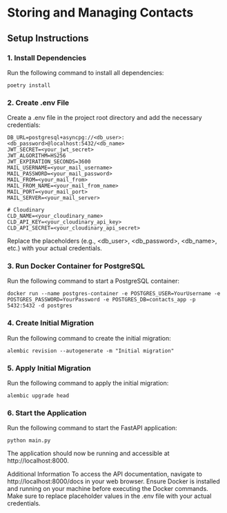 # Storing and Managing Contacts

## Setup Instructions

### 1. Install Dependencies

Run the following command to install all dependencies:

```shell
poetry install
```

### 2. Create .env File

Create a .env file in the project root directory and add the necessary credentials:

```
DB_URL=postgresql+asyncpg://<db_user>:<db_password>@localhost:5432/<db_name>
JWT_SECRET=<your_jwt_secret>
JWT_ALGORITHM=HS256
JWT_EXPIRATION_SECONDS=3600
MAIL_USERNAME=<your_mail_username>
MAIL_PASSWORD=<your_mail_password>
MAIL_FROM=<your_mail_from>
MAIL_FROM_NAME=<your_mail_from_name>
MAIL_PORT=<your_mail_port>
MAIL_SERVER=<your_mail_server>

# Cloudinary
CLD_NAME=<your_cloudinary_name>
CLD_API_KEY=<your_cloudinary_api_key>
CLD_API_SECRET=<your_cloudinary_api_secret>

```

Replace the placeholders (e.g., <db_user>, <db_password>, <db_name>, etc.) with your actual credentials.

### 3. Run Docker Container for PostgreSQL

Run the following command to start a PostgreSQL container:

```
docker run --name postgres-container -e POSTGRES_USER=YourUsername -e POSTGRES_PASSWORD=YourPassword -e POSTGRES_DB=contacts_app -p 5432:5432 -d postgres
```

### 4. Create Initial Migration

Run the following command to create the initial migration:

```
alembic revision --autogenerate -m "Initial migration"
```

### 5. Apply Initial Migration

Run the following command to apply the initial migration:

```
alembic upgrade head
```

### 6. Start the Application

Run the following command to start the FastAPI application:

```
python main.py
```

The application should now be running and accessible at http://localhost:8000.

Additional Information
To access the API documentation, navigate to http://localhost:8000/docs in your web browser.
Ensure Docker is installed and running on your machine before executing the Docker commands.
Make sure to replace placeholder values in the .env file with your actual credentials.
